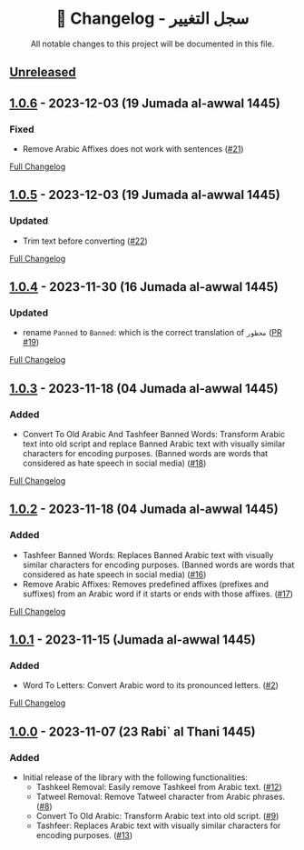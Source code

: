 <h1 align=center>📜 Changelog - سجل التغيير</h1>
<p align=center>All notable changes to this project will be documented in this file.</p>

## [Unreleased](https://github.com/Seen-Arabic/Arabic-Services-JavaScript/compare/v1.0.6...HEAD)

## [1.0.6](https://github.com/Seen-Arabic/Arabic-Services-JavaScript/releases/tag/v1.0.6) - 2023-12-03 (19 Jumada al-awwal 1445)

### Fixed

-   Remove Arabic Affixes does not work with sentences ([#21](https://github.com/Seen-Arabic/Arabic-Services-JavaScript/issues/21))

[Full Changelog](https://github.com/Seen-Arabic/Arabic-Services-JavaScript/compare/v1.0.6...v1.0.6)

## [1.0.5](https://github.com/Seen-Arabic/Arabic-Services-JavaScript/releases/tag/v1.0.5) - 2023-12-03 (19 Jumada al-awwal 1445)

### Updated

-   Trim text before converting ([#22](https://github.com/Seen-Arabic/Arabic-Services-JavaScript/issues/22))

[Full Changelog](https://github.com/Seen-Arabic/Arabic-Services-JavaScript/compare/v1.0.4...v1.0.5)

## [1.0.4](https://github.com/Seen-Arabic/Arabic-Services-JavaScript/releases/tag/v1.0.4) - 2023-11-30 (16 Jumada al-awwal 1445)

### Updated

-   rename `Panned` to `Banned`: which is the correct translation of `محظور` ([PR #19](https://github.com/Seen-Arabic/Arabic-Services-JavaScript/pull/19))

[Full Changelog](https://github.com/Seen-Arabic/Arabic-Services-JavaScript/compare/v1.0.3...v1.0.4)

## [1.0.3](https://github.com/Seen-Arabic/Arabic-Services-JavaScript/releases/tag/v1.0.3) - 2023-11-18 (04 Jumada al-awwal 1445)

### Added

-   Convert To Old Arabic And Tashfeer Banned Words: Transform Arabic text into old script and replace Banned Arabic text with visually similar characters for encoding purposes. (Banned words are words that considered as hate speech in social media) ([#18](https://github.com/Seen-Arabic/Arabic-Services-JavaScript/issues/18))

[Full Changelog](https://github.com/Seen-Arabic/Arabic-Services-JavaScript/compare/v1.0.2...v1.0.3)

## [1.0.2](https://github.com/Seen-Arabic/Arabic-Services-JavaScript/releases/tag/v1.0.2) - 2023-11-18 (04 Jumada al-awwal 1445)

### Added

-   Tashfeer Banned Words: Replaces Banned Arabic text with visually similar characters for encoding purposes. (Banned words are words that considered as hate speech in social media) ([#16](https://github.com/Seen-Arabic/Arabic-Services-JavaScript/issues/16))
-   Remove Arabic Affixes: Removes predefined affixes (prefixes and suffixes) from an Arabic word if it starts or ends with those affixes. ([#17](https://github.com/Seen-Arabic/Arabic-Services-JavaScript/issues/17))

[Full Changelog](https://github.com/Seen-Arabic/Arabic-Services-JavaScript/compare/v1.0.1...v1.0.2)

## [1.0.1](https://github.com/Seen-Arabic/Arabic-Services-JavaScript/releases/tag/v1.0.1) - 2023-11-15 (Jumada al-awwal 1445)

### Added

-   Word To Letters: Convert Arabic word to its pronounced letters. ([#2](https://github.com/Seen-Arabic/Arabic-Services-JavaScript/issues/2))

[Full Changelog](https://github.com/Seen-Arabic/Arabic-Services-JavaScript/compare/1.0.0...v1.0.1)

## [1.0.0](https://github.com/Seen-Arabic/Arabic-Services-JavaScript/releases/tag/1.0.0) - 2023-11-07 (23 Rabi` al Thani 1445)

### Added

-   Initial release of the library with the following functionalities:
    -   Tashkeel Removal: Easily remove Tashkeel from Arabic text. ([#12](https://github.com/Seen-Arabic/Arabic-Services-JavaScript/issues/12))
    -   Tatweel Removal: Remove Tatweel character from Arabic phrases. ([#8](https://github.com/Seen-Arabic/Arabic-Services-JavaScript/issues/8))
    -   Convert To Old Arabic: Transform Arabic text into old script. ([#9](https://github.com/Seen-Arabic/Arabic-Services-JavaScript/issues/9))
    -   Tashfeer: Replaces Arabic text with visually similar characters for encoding purposes. ([#13](https://github.com/Seen-Arabic/Arabic-Services-JavaScript/issues/13))
